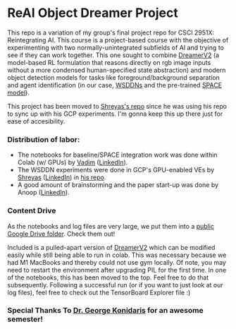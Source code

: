 # ReAI Object Dreamer Project

This repo is a variation of my group's final project repo for CSCI 2951X: Reintegrating AI. This course is a project-based course with the objective of experimenting with two normally-unintegrated subfields of AI and trying to see if they can work together. This one sought to combine [DreamerV2](https://github.com/danijar/dreamerv2) (a model-based RL formulation that reasons directly on rgb image inputs without a more condensed human-specified state abstraction) and modern object detection models for tasks like foreground/background separation and agent identification (in our case, [WSDDNs](https://arxiv.org/pdf/1511.02853.pdf) and the pre-trained [SPACE model](https://github.com/zhixuan-lin/SPACE)).

This project has been moved to [Shreyas's repo](https://github.com/ShreyasRaman-01/CS2951X_Final_Project) since he was using his repo to sync up with his GCP experiments. I'm gonna keep this up there just for ease of accesibility. 

### Distribution of labor: 
- The notebooks for baseline/SPACE integration work was done within Colab (w/ GPUs) by [Vadim](https://github.com/VKudlay) ([LinkedIn](https://www.linkedin.com/in/vadim-kudlay/)). 
- The WSDDN experiments were done in GCP's GPU-enabled VEs by [Shreyas](https://github.com/ShreyasRaman-01) ([LinkedIn](https://www.linkedin.com/in/shreyas-raman-167a2a142)) in [his repo](https://github.com/ShreyasRaman-01/CS2951X_Final_Project).
- A good amount of brainstorming and the paper start-up was done by Anoop ([LinkedIn](https://www.linkedin.com/in/anoop-reddi-b5873ba5)).

### Content Drive
As the notebooks and log files are very large, we put them into a [public Google Drive folder](https://drive.google.com/drive/folders/1_mKAnqVkWnYuUojFn89AQw1QLfkP0Kqc?usp=sharing). Check them out! 

Included is a pulled-apart version of [DreamerV2](https://github.com/danijar/dreamerv2) which can be modified easily while still being able to run in colab. This was necessary because we had M1 MacBooks and thereby could not use gym locally. Of note, you may need to restart the environment after upgrading PIL for the first time. In one of the notebooks, this has been moved to the top. Feel free to do that subsequently. Following a successful run (or if you want to just look at our log files), feel free to check out the TensorBoard Explorer file :)

### Special Thanks To [Dr. George Konidaris](https://cs.brown.edu/people/gdk/) for an awesome semester!
